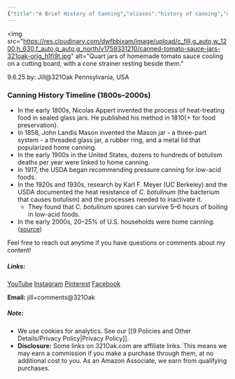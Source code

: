 ```yaml
---
{"title":"A Brief History of Canning","aliases":"history of canning","dg-date":"2025-09-06","dg-publish":true,"dg-home":false,"dg-metatags":{"title":"Home Canning History Timeline (1800s–2000s)","description":"From Appert and Mason jars to USDA pressure canning, trace the key milestones that shaped safe home canning.","og:title":"Home Canning History Timeline (1800s–2000s)","og:description":"From Appert and Mason jars to USDA pressure canning, trace the key milestones that shaped safe home canning.","og:type":"article","og:url":"https://321oak.com/3-kitchen-cooking-and-recipes/2-notes-on-home-canning/a-brief-history-of-canning/","og:site_name":"321 Oak","og:image":"https://res.cloudinary.com/dwfbbjxam/image/upload/c_fill,g_auto,w_1200,h_630,f_auto,q_auto,g_north/v1759331210/canned-tomato-sauce-jars-321oak-orig_h1fi9t.jpg","og:image:width":"1200","og:image:height":"630"},"permalink":"/3-kitchen-cooking-and-recipes/2-notes-on-home-canning/a-brief-history-of-canning/","metatags":{"title":"Home Canning History Timeline (1800s–2000s)","description":"From Appert and Mason jars to USDA pressure canning, trace the key milestones that shaped safe home canning.","og:title":"Home Canning History Timeline (1800s–2000s)","og:description":"From Appert and Mason jars to USDA pressure canning, trace the key milestones that shaped safe home canning.","og:type":"article","og:url":"https://321oak.com/3-kitchen-cooking-and-recipes/2-notes-on-home-canning/a-brief-history-of-canning/","og:site_name":"321 Oak","og:image":"https://res.cloudinary.com/dwfbbjxam/image/upload/c_fill,g_auto,w_1200,h_630,f_auto,q_auto,g_north/v1759331210/canned-tomato-sauce-jars-321oak-orig_h1fi9t.jpg","og:image:width":"1200","og:image:height":"630"},"dgPassFrontmatter":true}
---
```



<img
src="https://res.cloudinary.com/dwfbbjxam/image/upload/c_fill,g_auto,w_1200,h_630,f_auto,q_auto,g_north/v1759331210/canned-tomato-sauce-jars-321oak-orig_h1fi9t.jpg" alt="Quart jars of homemade tomato sauce cooling on a cutting board, with a cone strainer resting beside them."
>


9.6.25
by: Jill@321Oak
Pennsylvania, USA

### Canning History Timeline (1800s–2000s)

- In the early 1800s, Nicolas Appert invented the process of heat-treating food in sealed glass jars. He published his method in 1810{+ for food preservation}.
- In 1858, John Landis Mason invented the Mason jar - a three-part system - a threaded glass jar, a rubber ring, and a metal lid that popularized home canning.
- In the early 1900s in the United States, dozens to hundreds of botulism deaths per year were linked to home canning.
- In 1917, the USDA began recommending pressure canning for low-acid foods.
- In the 1920s and 1930s, research by Karl F. Meyer (UC Berkeley) and the USDA documented the heat resistance of _C. botulinum_ (the bacterium that causes botulism) and the processes needed to inactivate it.
	- They found that C. *botulinum* spores can survive 5–6 hours of boiling in low-acid foods.
- In the early 2000s, 20–25% of U.S. households were home canning. ([source](https://nchfp.uga.edu/papers/2007/canning_survey.html?utm_source=chatgpt.com))


Feel free to reach out anytime if you have questions or comments about my content!
##### Links:
[YouTube](https://www.youtube.com/@Jill.321Oak)
[Instagram](https://www.instagram.com/jill_321oak/)
[Pinterest](https://www.pinterest.com/Jill_321Oak/)
[Facebook](https://www.facebook.com/321Oak)

**Email:** jill+comments@321Oak

##### Note:
- We use cookies for analytics. See our [[9 Policies and Other Details/Privacy Policy\|Privacy Policy]].
- **Disclosure:** Some links on 321Oak.com are affiliate links. This means we may earn a commission if you make a purchase through them, at no additional cost to you. As an Amazon Associate, we earn from qualifying purchases.